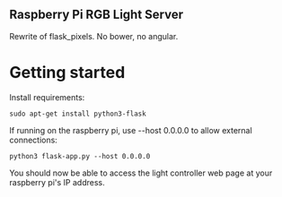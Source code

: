 Raspberry Pi RGB Light Server
-----------------------------

Rewrite of flask_pixels. No bower, no angular.


# Getting started

Install requirements:

    sudo apt-get install python3-flask

If running on the raspberry pi, use --host 0.0.0.0 to allow external connections:

    python3 flask-app.py --host 0.0.0.0

You should now be able to access the light controller web page at your raspberry
pi's IP address.

